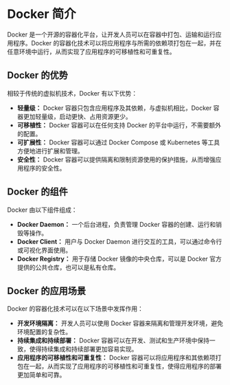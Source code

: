 # Docker 简介

Docker 是一个开源的容器化平台，让开发人员可以在容器中打包、运输和运行应用程序。Docker 的容器化技术可以将应用程序与所需的依赖项打包在一起，并在任意环境中运行，从而实现了应用程序的可移植性和可重复性。

## Docker 的优势

相较于传统的虚拟机技术，Docker 有以下优势：

- **轻量级：** Docker 容器只包含应用程序及其依赖，与虚拟机相比，Docker 容器更加轻量级，启动更快、占用资源更少。
- **可移植性：** Docker 容器可以在任何支持 Docker 的平台中运行，不需要额外的配置。
- **可扩展性：** Docker 容器可以通过 Docker Compose 或 Kubernetes 等工具方便地进行扩展和管理。
- **安全性：** Docker 容器可以提供隔离和限制资源使用的保护措施，从而增强应用程序的安全性。

## Docker 的组件

Docker 由以下组件组成：

- **Docker Daemon：** 一个后台进程，负责管理 Docker 容器的创建、运行和销毁等操作。
- **Docker Client：** 用户与 Docker Daemon 进行交互的工具，可以通过命令行或可视化界面使用。
- **Docker Registry：** 用于存储 Docker 镜像的中央仓库，可以是 Docker 官方提供的公共仓库，也可以是私有仓库。

## Docker 的应用场景

Docker 的容器化技术可以在以下场景中发挥作用：

- **开发环境隔离：** 开发人员可以使用 Docker 容器来隔离和管理开发环境，避免环境配置的复杂性。
- **持续集成和持续部署：** Docker 容器可以在开发、测试和生产环境中保持一致，使得持续集成和持续部署更加容易实现。
- **应用程序的可移植性和可重复性：** Docker 容器可以将应用程序和其依赖项打包在一起，从而实现了应用程序的可移植性和可重复性，使得应用程序的部署更加简单和可靠。